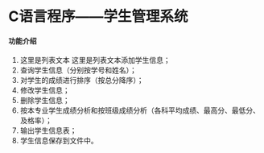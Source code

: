 # C语言程序——学生管理系统


 #### 功能介绍

1. 这里是列表文本 这里是列表文本添加学生信息；
2. 查询学生信息（分别按学号和姓名）；
3. 对学生的成绩进行排序（按总分降序）； 
4. 修改学生信息；
5. 删除学生信息；
6. 按本专业学生成绩分析和按班级成绩分析（各科平均成绩、最高分、最低分、及格率）；
7. 输出学生信息表；
8. 学生信息保存到文件中。